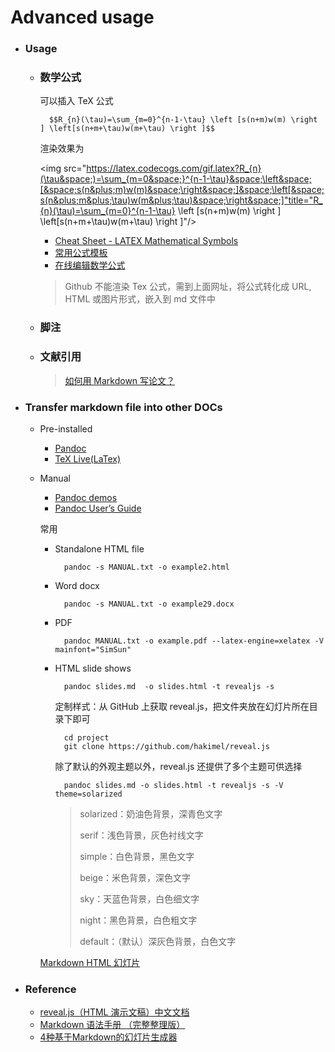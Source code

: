 # Advanced usage

- ### Usage

    + ### 数学公式

        可以插入 TeX 公式

            $$R_{n}(\tau)=\sum_{m=0}^{n-1-\tau} \left [s(n+m)w(m) \right ] \left[s(n+m+\tau)w(m+\tau) \right ]$$

        渲染效果为

        <img src="https://latex.codecogs.com/gif.latex?R_{n}(\tau&space;)=\sum_{m=0&space;}^{n-1-\tau}&space;\left&space;[&space;s(n&plus;m)w(m)&space;\right&space;]&space;\left[&space;s(n&plus;m&plus;\tau)w(m&plus;\tau)&space;\right&space;]"title="R_{n}(\tau)=\sum_{m=0}^{n-1-\tau} \left [s(n+m)w(m) \right ] \left[s(n+m+\tau)w(m+\tau) \right ]"/>

        * [Cheat Sheet - LATEX Mathematical Symbols](Symbols.pdf)
        * [常用公式模板](formumla_palette.md)
        * [在线编辑数学公式](https://www.codecogs.com/latex/eqneditor.php)
        > Github 不能渲染 Tex 公式，需到上面网址，将公式转化成 URL, HTML 或图片形式，嵌入到 md 文件中

    + ### 脚注

    + ### 文献引用

        > [如何用 Markdown 写论文？](http://www.jianshu.com/p/b0ac7ae98100)

- ### Transfer markdown file into other DOCs

    + Pre-installed

        * [Pandoc](https://pandoc.org/installing.html)
        * [TeX Live(LaTex)](https://www.tug.org/texlive/)

    + Manual

        * [Pandoc demos](http://pandoc.org/demos.html)
        * [Pandoc User’s Guide](http://pandoc.org/MANUAL.html)

        常用

        * Standalone HTML file

                pandoc -s MANUAL.txt -o example2.html

        * Word docx

                pandoc -s MANUAL.txt -o example29.docx

        * PDF

                pandoc MANUAL.txt -o example.pdf --latex-engine=xelatex -V mainfont="SimSun"

        * HTML slide shows

                pandoc slides.md  -o slides.html -t revealjs -s

            定制样式：从 GitHub 上获取 reveal.js，把文件夹放在幻灯片所在目录下即可

                cd project
                git clone https://github.com/hakimel/reveal.js


            除了默认的外观主题以外，reveal.js 还提供了多个主题可供选择

                pandoc slides.md -o slides.html -t revealjs -s -V theme=solarized

            > solarized：奶油色背景，深青色文字
            >
            > serif：浅色背景，灰色衬线文字
            >
            > simple：白色背景，黑色文字
            >
            > beige：米色背景，深色文字
            >
            > sky：天蓝色背景，白色细文字
            >
            > night：黑色背景，白色粗文字
            >
            > default：（默认）深灰色背景，白色文字

        [Markdown HTML 幻灯片](http://notes.11ten.net/pandoc-silde.html)

- ### Reference

    + [reveal.js（HTML 演示文稿）中文文档](https://vxhly.github.io/2016/09/reveal-js-cn-document/)
    + [Markdown 语法手册 （完整整理版）](http://blog.leanote.com/post/freewalk/Markdown-%E8%AF%AD%E6%B3%95%E6%89%8B%E5%86%8C)
    + [4种基于Markdown的幻灯片生成器](4种基于Markdown的幻灯片生成器.pdf)
